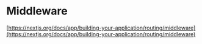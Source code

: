 # Middleware

[https://nextjs.org/docs/app/building-your-application/routing/middleware](https://nextjs.org/docs/app/building-your-application/routing/middleware)
